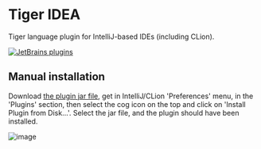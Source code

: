 # Tiger IDEA

Tiger language plugin for IntelliJ-based IDEs (including CLion).

[![JetBrains plugins](https://img.shields.io/jetbrains/plugin/v/18707-tiger-idea.svg)](https://plugins.jetbrains.com/plugin/18707-tiger-idea)

## Manual installation

Download [the plugin jar file](https://github.com/Litarvan/tiger-idea/releases/download/v1.0.2/tiger-idea-1.0.1.jar),
get in IntelliJ/CLion 'Preferences' menu, in the 'Plugins' section, then select the cog icon on the top and click on
'Install Plugin from Disk...'. Select the jar file, and the plugin should have been installed.

![image](https://user-images.githubusercontent.com/8712146/156230873-04e90fb6-e29d-4075-bb7c-36c1507154d8.png)
